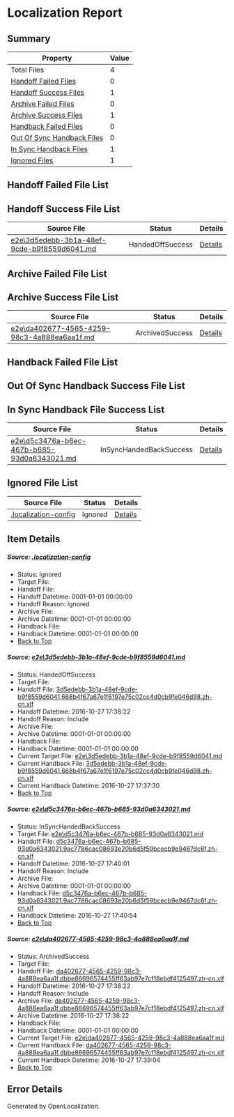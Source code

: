 # <a name='report-top'></a> Localization Report

## Summary
 Property | Value 
 -------- | ----- 
 Total Files | 4
[ Handoff Failed Files ](#handoff-failed-list)| 0
[ Handoff Success Files ](#handoff-success-list)| 1
[ Archive Failed Files ](#archive-failed-list)| 0
[ Archive Success Files ](#archive-success-list)| 1
[ Handback Failed Files ](#handback-failed-list)| 0
[ Out Of Sync Handback Files ](#outofsync-handback-success-list)| 0
[ In Sync Handback Files ](#insync-handback-success-list)| 1
[ Ignored Files ](#ignored-list)| 1

## <a name='handoff-failed-list'></a> Handoff Failed File List

## <a name='handoff-success-list'></a> Handoff Success File List
 Source File | Status | Details 
 ----------- | ------ | ------- 
 [e2e\3d5edebb-3b1a-48ef-9cde-b9f8559d6041.md](https://github.com/OpenLocalizationTestOrg/ol-test0/blob/991bcbba02bf9d9c5041090849d1fe22f057a8b9/e2e/3d5edebb-3b1a-48ef-9cde-b9f8559d6041.md) | HandedOffSuccess | [Details](#a722ed3c4a1960d63619346b9e82482a0258a54d1)

## <a name='archive-failed-list'></a> Archive Failed File List

## <a name='archive-success-list'></a> Archive Success File List
 Source File | Status | Details 
 ----------- | ------ | ------- 
 [e2e\da402677-4565-4259-98c3-4a888ea6aa1f.md](https://github.com/OpenLocalizationTestOrg/ol-test0/blob/991bcbba02bf9d9c5041090849d1fe22f057a8b9/e2e/da402677-4565-4259-98c3-4a888ea6aa1f.md) | ArchivedSuccess | [Details](#3bed3d9693f688d1d58aca2f79802b96493de10f3)

## <a name='handback-failed-list'></a> Handback Failed File List

## <a name='outofsync-handback-success-list'></a> Out Of Sync Handback Success File List

## <a name='insync-handback-success-list'></a> In Sync Handback File Success List
 Source File | Status | Details 
 ----------- | ------ | ------- 
 [e2e\d5c3476a-b6ec-467b-b685-93d0a6343021.md](https://github.com/OpenLocalizationTestOrg/ol-test0/blob/1fe8ddb2e806dca783aed2d58c9bd13694bb5c6e/e2e/d5c3476a-b6ec-467b-b685-93d0a6343021.md) | InSyncHandedBackSuccess | [Details](#66b7b0546d2eba20dce3c88a867819758fb9f7082)

## <a name='ignored-list'></a> Ignored File List
 Source File | Status | Details 
 ----------- | ------ | ------- 
 [.localization-config](https://github.com/OpenLocalizationTestOrg/ol-test0/blob/1fe8ddb2e806dca783aed2d58c9bd13694bb5c6e/.localization-config) | Ignored | [Details](#c268a05ecaa7ec85942ed632c29928ee5bd6da8d0)

## Item Details
##### <a name='c268a05ecaa7ec85942ed632c29928ee5bd6da8d0'></a> Source: [.localization-config](https://github.com/OpenLocalizationTestOrg/ol-test0/blob/1fe8ddb2e806dca783aed2d58c9bd13694bb5c6e/.localization-config)
* Status: Ignored
* Target File: 
* Handoff File: 
* Handoff Datetime: 0001-01-01 00:00:00
* Handoff Reason: Ignored
* Archive File: 
* Archive Datetime: 0001-01-01 00:00:00
* Handback File: 
* Handback Datetime: 0001-01-01 00:00:00
* [Back to Top](#report-top)

##### <a name='a722ed3c4a1960d63619346b9e82482a0258a54d1'></a> Source: [e2e\3d5edebb-3b1a-48ef-9cde-b9f8559d6041.md](https://github.com/OpenLocalizationTestOrg/ol-test0/blob/991bcbba02bf9d9c5041090849d1fe22f057a8b9/e2e/3d5edebb-3b1a-48ef-9cde-b9f8559d6041.md)
* Status: HandedOffSuccess
* Target File: 
* Handoff File: [3d5edebb-3b1a-48ef-9cde-b9f8559d6041.668b4f67a67e1f6197e75c02cc4d0cb9fe046d98.zh-cn.xlf](https://github.com/OpenLocalizationTestOrg/ol-test0-handoff/blob/34e84177610da3dc4bf1d11cca54342421ab78b8/ol-handoff/OpenLocalizationTestOrg/ol-test0-zhcn/shujia/ht/3d5edebb-3b1a-48ef-9cde-b9f8559d6041.668b4f67a67e1f6197e75c02cc4d0cb9fe046d98.zh-cn.xlf)
* Handoff Datetime: 2016-10-27 17:38:22
* Handoff Reason: Include
* Archive File: 
* Archive Datetime: 0001-01-01 00:00:00
* Handback File: 
* Handback Datetime: 0001-01-01 00:00:00
* Current Target File: [e2e\3d5edebb-3b1a-48ef-9cde-b9f8559d6041.md](https://github.com/OpenLocalizationTestOrg/ol-test0-zhcn/blob/68251f8db11c60b164c6d049ed7d6cbdfc886b50/e2e/3d5edebb-3b1a-48ef-9cde-b9f8559d6041.md)
* Current Handback File: [3d5edebb-3b1a-48ef-9cde-b9f8559d6041.668b4f67a67e1f6197e75c02cc4d0cb9fe046d98.zh-cn.xlf](https://github.com/OpenLocalizationTestOrg/ol-test0-handback/blob/c7ba49ef1f89f07c0d30e6e4747f909597b20385/ol-handback/OpenLocalizationTestOrg/ol-test0-zhcn/shujia/ht/3d5edebb-3b1a-48ef-9cde-b9f8559d6041.668b4f67a67e1f6197e75c02cc4d0cb9fe046d98.zh-cn.xlf)
* Current Handback Datetime: 2016-10-27 17:37:30
* [Back to Top](#report-top)

##### <a name='66b7b0546d2eba20dce3c88a867819758fb9f7082'></a> Source: [e2e\d5c3476a-b6ec-467b-b685-93d0a6343021.md](https://github.com/OpenLocalizationTestOrg/ol-test0/blob/1fe8ddb2e806dca783aed2d58c9bd13694bb5c6e/e2e/d5c3476a-b6ec-467b-b685-93d0a6343021.md)
* Status: InSyncHandedBackSuccess
* Target File: [e2e\d5c3476a-b6ec-467b-b685-93d0a6343021.md](https://github.com/OpenLocalizationTestOrg/ol-test0-zhcn/blob/ea5cb2fb081a406be946368146764239e88a7c3b/e2e/d5c3476a-b6ec-467b-b685-93d0a6343021.md)
* Handoff File: [d5c3476a-b6ec-467b-b685-93d0a6343021.9ac7786cac08693e20b6d5f59bcecb9e9467dc6f.zh-cn.xlf](https://github.com/OpenLocalizationTestOrg/ol-test0-handoff/blob/f08cafffe272049bf4b9ab078630da59be4f1a61/ol-handoff/OpenLocalizationTestOrg/ol-test0-zhcn/shujia/ht/d5c3476a-b6ec-467b-b685-93d0a6343021.9ac7786cac08693e20b6d5f59bcecb9e9467dc6f.zh-cn.xlf)
* Handoff Datetime: 2016-10-27 17:40:01
* Handoff Reason: Include
* Archive File: 
* Archive Datetime: 0001-01-01 00:00:00
* Handback File: [d5c3476a-b6ec-467b-b685-93d0a6343021.9ac7786cac08693e20b6d5f59bcecb9e9467dc6f.zh-cn.xlf](https://github.com/OpenLocalizationTestOrg/ol-test0-handback/blob/2567537483825a4903e3e75c74fdbe5df64a2ed9/ol-handback/OpenLocalizationTestOrg/ol-test0-zhcn/shujia/ht/d5c3476a-b6ec-467b-b685-93d0a6343021.9ac7786cac08693e20b6d5f59bcecb9e9467dc6f.zh-cn.xlf)
* Handback Datetime: 2016-10-27 17:40:54
* [Back to Top](#report-top)

##### <a name='3bed3d9693f688d1d58aca2f79802b96493de10f3'></a> Source: [e2e\da402677-4565-4259-98c3-4a888ea6aa1f.md](https://github.com/OpenLocalizationTestOrg/ol-test0/blob/991bcbba02bf9d9c5041090849d1fe22f057a8b9/e2e/da402677-4565-4259-98c3-4a888ea6aa1f.md)
* Status: ArchivedSuccess
* Target File: 
* Handoff File: [da402677-4565-4259-98c3-4a888ea6aa1f.dbbe86696574455ff63ab97e7cf18ebdf4125497.zh-cn.xlf](https://github.com/OpenLocalizationTestOrg/ol-test0-handoff/blob/34e84177610da3dc4bf1d11cca54342421ab78b8/ol-handoff/OpenLocalizationTestOrg/ol-test0-zhcn/shujia/ht/da402677-4565-4259-98c3-4a888ea6aa1f.dbbe86696574455ff63ab97e7cf18ebdf4125497.zh-cn.xlf)
* Handoff Datetime: 2016-10-27 17:38:22
* Handoff Reason: Include
* Archive File: [da402677-4565-4259-98c3-4a888ea6aa1f.dbbe86696574455ff63ab97e7cf18ebdf4125497.zh-cn.xlf](https://github.com/OpenLocalizationTestOrg/ol-test0-handoff/blob/f66bfca9852b673021eeaddbdb6696eb9892a110/ol-archive/OpenLocalizationTestOrg/ol-test0-zhcn/shujia/ht/da402677-4565-4259-98c3-4a888ea6aa1f.dbbe86696574455ff63ab97e7cf18ebdf4125497.zh-cn.xlf)
* Archive Datetime: 2016-10-27 17:38:22
* Handback File: 
* Handback Datetime: 0001-01-01 00:00:00
* Current Target File: [e2e\da402677-4565-4259-98c3-4a888ea6aa1f.md](https://github.com/OpenLocalizationTestOrg/ol-test0-zhcn/blob/35900a797d734add3a27bfdc980aae76dad7241e/e2e/da402677-4565-4259-98c3-4a888ea6aa1f.md)
* Current Handback File: [da402677-4565-4259-98c3-4a888ea6aa1f.dbbe86696574455ff63ab97e7cf18ebdf4125497.zh-cn.xlf](https://github.com/OpenLocalizationTestOrg/ol-test0-handback/blob/16440506e151350ba35d84a4b14da2dbad1e37c7/ol-handback/OpenLocalizationTestOrg/ol-test0-zhcn/shujia/ht/da402677-4565-4259-98c3-4a888ea6aa1f.dbbe86696574455ff63ab97e7cf18ebdf4125497.zh-cn.xlf)
* Current Handback Datetime: 2016-10-27 17:39:04
* [Back to Top](#report-top)


## Error Details

Generated by OpenLocalization.
